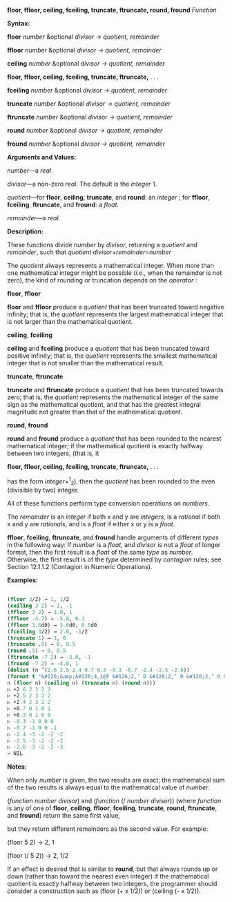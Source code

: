 **floor, ffloor, ceiling, fceiling, truncate, ftruncate, round, fround** *Function* 



**Syntax:** 



**floor** *number* &amp;optional *divisor → quotient, remainder* 



**ffloor** *number* &amp;optional *divisor → quotient, remainder* 



**ceiling** *number* &amp;optional *divisor → quotient, remainder* 







 



 



**floor, ffloor, ceiling, fceiling, truncate, ftruncate,** *. . .* 



**fceiling** *number* &amp;optional *divisor → quotient, remainder* 



**truncate** *number* &amp;optional *divisor → quotient, remainder* 



**ftruncate** *number* &amp;optional *divisor → quotient, remainder* 



**round** *number* &amp;optional *divisor → quotient, remainder* 



**fround** *number* &amp;optional *divisor → quotient, remainder* 



**Arguments and Values:** 



*number*—a *real*. 



*divisor*—a non-zero *real*. The default is the *integer* 1. 



*quotient*—for **floor**, **ceiling**, **truncate**, and **round**: an *integer* ; for **ffloor**, **fceiling**, **ftruncate**, and **fround**: a *float*. 



*remainder*—a *real*. 



**Description:** 



These functions divide *number* by *divisor*, returning a *quotient* and *remainder*, such that *quotient·divisor*+*remainder*=*number* 



The *quotient* always represents a mathematical integer. When more than one mathematical integer might be possible (*i.e.*, when the remainder is not zero), the kind of rounding or truncation depends on the *operator* : 



**floor**, **ffloor** 



**floor** and **ffloor** produce a *quotient* that has been truncated toward negative infinity; that is, the *quotient* represents the largest mathematical integer that is not larger than the mathematical quotient. 



**ceiling**, **fceiling** 



**ceiling** and **fceiling** produce a *quotient* that has been truncated toward positive infinity; that is, the *quotient* represents the smallest mathematical integer that is not smaller than the mathematical result. 



**truncate**, **ftruncate** 



**truncate** and **ftruncate** produce a *quotient* that has been truncated towards zero; that is, the *quotient* represents the mathematical integer of the same sign as the mathematical quotient, and that has the greatest integral magnitude not greater than that of the mathematical quotient. 



**round**, **fround** 



**round** and **fround** produce a *quotient* that has been rounded to the nearest mathematical integer; if the mathematical quotient is exactly halfway between two integers, (that is, it 







 



 



**floor, ffloor, ceiling, fceiling, truncate, ftruncate,** *. . .* 



has the form *integer*+<sup>1</sup><sub>2</sub>), then the *quotient* has been rounded to the even (divisible by two) integer. 



All of these functions perform type conversion operations on *numbers*. 



The *remainder* is an *integer* if both x and y are *integers*, is a *rational* if both x and y are *rationals*, and is a *float* if either x or y is a *float*. 



**ffloor**, **fceiling**, **ftruncate**, and **fround** handle arguments of different *types* in the following way: If *number* is a *float*, and *divisor* is not a *float* of longer format, then the first result is a *float* of the same *type* as *number*. Otherwise, the first result is of the *type* determined by *contagion* rules; see Section 12.1.1.2 (Contagion in Numeric Operations). 



**Examples:**
```lisp
 
(floor 3/2) → 1, 1/2 
(ceiling 3 2) → 2, -1 
(ffloor 3 2) → 1.0, 1 
(ffloor -4.7) → -5.0, 0.3 
(ffloor 3.5d0) → 3.0d0, 0.5d0 
(fceiling 3/2) → 2.0, -1/2 
(truncate 1) → 1, 0 
(truncate .5) → 0, 0.5 
(round .5) → 0, 0.5 
(ftruncate -7 2) → -3.0, -1 
(fround -7 2) → -4.0, 1 
(dolist (n ’(2.6 2.5 2.4 0.7 0.3 -0.3 -0.7 -2.4 -2.5 -2.6)) 
(format t "&#126;&amp;&#126;4,1@F &#126;2,’ D &#126;2,’ D &#126;2,’ D &#126;2,’ D" 
n (floor n) (ceiling n) (truncate n) (round n))) 
▷ +2.6 2 3 2 3 
▷ +2.5 2 3 2 2 
▷ +2.4 2 3 2 2 
▷ +0.7 0 1 0 1 
▷ +0.3 0 1 0 0 
▷ -0.3 -1 0 0 0 
▷ -0.7 -1 0 0 -1 
▷ -2.4 -3 -2 -2 -2 
▷ -2.5 -3 -2 -2 -2 
▷ -2.6 -3 -2 -2 -3 
→ NIL 

```
**Notes:** 



When only *number* is given, the two results are exact; the mathematical sum of the two results is always equal to the mathematical value of *number*. 



(*function number divisor*) and (*function* (/ *number divisor*)) (where *function* is any of one of **floor**, **ceiling**, **ffloor**, **fceiling**, **truncate**, **round**, **ftruncate**, and **fround**) return the same first value, 







 



 



but they return different remainders as the second value. For example: 



(floor 5 2) → 2, 1 



(floor (/ 5 2)) → 2, 1/2 



If an effect is desired that is similar to **round**, but that always rounds up or down (rather than toward the nearest even integer) if the mathematical quotient is exactly halfway between two integers, the programmer should consider a construction such as (floor (+ x 1/2)) or (ceiling (- x 1/2)). 



